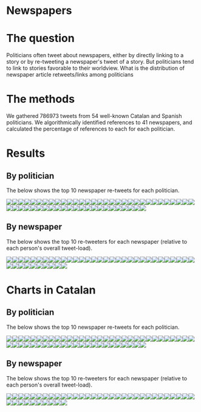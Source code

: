 Newspapers
================

The question
============

Politicians often tweet about newspapers, either by directly linking to a story or by re-tweeting a newspaper's tweet of a story. But politicians tend to link to stories favorable to their worldview. What is the distribution of newspaper article retweets/links among politicians

The methods
===========

We gathered 786973 tweets from 54 well-known Catalan and Spanish politicians. We algorithmically identified references to 41 newspapers, and calculated the percentage of references to each for each politician.

Results
=======

By politician
-------------

The below shows the top 10 newspaper re-tweets for each politician.

![](figures/unnamed-chunk-3-1.png)![](figures/unnamed-chunk-3-2.png)![](figures/unnamed-chunk-3-3.png)![](figures/unnamed-chunk-3-4.png)![](figures/unnamed-chunk-3-5.png)![](figures/unnamed-chunk-3-6.png)![](figures/unnamed-chunk-3-7.png)![](figures/unnamed-chunk-3-8.png)![](figures/unnamed-chunk-3-9.png)![](figures/unnamed-chunk-3-10.png)![](figures/unnamed-chunk-3-11.png)![](figures/unnamed-chunk-3-12.png)![](figures/unnamed-chunk-3-13.png)![](figures/unnamed-chunk-3-14.png)![](figures/unnamed-chunk-3-15.png)![](figures/unnamed-chunk-3-16.png)![](figures/unnamed-chunk-3-17.png)![](figures/unnamed-chunk-3-18.png)![](figures/unnamed-chunk-3-19.png)![](figures/unnamed-chunk-3-20.png)![](figures/unnamed-chunk-3-21.png)![](figures/unnamed-chunk-3-22.png)![](figures/unnamed-chunk-3-23.png)![](figures/unnamed-chunk-3-24.png)![](figures/unnamed-chunk-3-25.png)![](figures/unnamed-chunk-3-26.png)![](figures/unnamed-chunk-3-27.png)![](figures/unnamed-chunk-3-28.png)![](figures/unnamed-chunk-3-29.png)![](figures/unnamed-chunk-3-30.png)![](figures/unnamed-chunk-3-31.png)![](figures/unnamed-chunk-3-32.png)![](figures/unnamed-chunk-3-33.png)![](figures/unnamed-chunk-3-34.png)![](figures/unnamed-chunk-3-35.png)![](figures/unnamed-chunk-3-36.png)![](figures/unnamed-chunk-3-37.png)![](figures/unnamed-chunk-3-38.png)![](figures/unnamed-chunk-3-39.png)![](figures/unnamed-chunk-3-40.png)![](figures/unnamed-chunk-3-41.png)![](figures/unnamed-chunk-3-42.png)![](figures/unnamed-chunk-3-43.png)![](figures/unnamed-chunk-3-44.png)![](figures/unnamed-chunk-3-45.png)![](figures/unnamed-chunk-3-46.png)![](figures/unnamed-chunk-3-47.png)![](figures/unnamed-chunk-3-48.png)![](figures/unnamed-chunk-3-49.png)![](figures/unnamed-chunk-3-50.png)![](figures/unnamed-chunk-3-51.png)![](figures/unnamed-chunk-3-52.png)![](figures/unnamed-chunk-3-53.png)![](figures/unnamed-chunk-3-54.png)

By newspaper
------------

The below shows the top 10 re-tweeters for each newspaper (relative to each person's overall tweet-load).

![](figures/unnamed-chunk-4-1.png)![](figures/unnamed-chunk-4-2.png)![](figures/unnamed-chunk-4-3.png)![](figures/unnamed-chunk-4-4.png)![](figures/unnamed-chunk-4-5.png)![](figures/unnamed-chunk-4-6.png)![](figures/unnamed-chunk-4-7.png)![](figures/unnamed-chunk-4-8.png)![](figures/unnamed-chunk-4-9.png)![](figures/unnamed-chunk-4-10.png)![](figures/unnamed-chunk-4-11.png)![](figures/unnamed-chunk-4-12.png)![](figures/unnamed-chunk-4-13.png)![](figures/unnamed-chunk-4-14.png)![](figures/unnamed-chunk-4-15.png)![](figures/unnamed-chunk-4-16.png)![](figures/unnamed-chunk-4-17.png)![](figures/unnamed-chunk-4-18.png)![](figures/unnamed-chunk-4-19.png)![](figures/unnamed-chunk-4-20.png)![](figures/unnamed-chunk-4-21.png)![](figures/unnamed-chunk-4-22.png)![](figures/unnamed-chunk-4-23.png)![](figures/unnamed-chunk-4-24.png)![](figures/unnamed-chunk-4-25.png)![](figures/unnamed-chunk-4-26.png)![](figures/unnamed-chunk-4-27.png)![](figures/unnamed-chunk-4-28.png)![](figures/unnamed-chunk-4-29.png)![](figures/unnamed-chunk-4-30.png)![](figures/unnamed-chunk-4-31.png)![](figures/unnamed-chunk-4-32.png)![](figures/unnamed-chunk-4-33.png)![](figures/unnamed-chunk-4-34.png)![](figures/unnamed-chunk-4-35.png)![](figures/unnamed-chunk-4-36.png)![](figures/unnamed-chunk-4-37.png)![](figures/unnamed-chunk-4-38.png)![](figures/unnamed-chunk-4-39.png)![](figures/unnamed-chunk-4-40.png)![](figures/unnamed-chunk-4-41.png)

Charts in Catalan
=================

By politician
-------------

The below shows the top 10 newspaper re-tweets for each politician.

![](figures/unnamed-chunk-5-1.png)![](figures/unnamed-chunk-5-2.png)![](figures/unnamed-chunk-5-3.png)![](figures/unnamed-chunk-5-4.png)![](figures/unnamed-chunk-5-5.png)![](figures/unnamed-chunk-5-6.png)![](figures/unnamed-chunk-5-7.png)![](figures/unnamed-chunk-5-8.png)![](figures/unnamed-chunk-5-9.png)![](figures/unnamed-chunk-5-10.png)![](figures/unnamed-chunk-5-11.png)![](figures/unnamed-chunk-5-12.png)![](figures/unnamed-chunk-5-13.png)![](figures/unnamed-chunk-5-14.png)![](figures/unnamed-chunk-5-15.png)![](figures/unnamed-chunk-5-16.png)![](figures/unnamed-chunk-5-17.png)![](figures/unnamed-chunk-5-18.png)![](figures/unnamed-chunk-5-19.png)![](figures/unnamed-chunk-5-20.png)![](figures/unnamed-chunk-5-21.png)![](figures/unnamed-chunk-5-22.png)![](figures/unnamed-chunk-5-23.png)![](figures/unnamed-chunk-5-24.png)![](figures/unnamed-chunk-5-25.png)![](figures/unnamed-chunk-5-26.png)![](figures/unnamed-chunk-5-27.png)![](figures/unnamed-chunk-5-28.png)![](figures/unnamed-chunk-5-29.png)![](figures/unnamed-chunk-5-30.png)![](figures/unnamed-chunk-5-31.png)![](figures/unnamed-chunk-5-32.png)![](figures/unnamed-chunk-5-33.png)![](figures/unnamed-chunk-5-34.png)![](figures/unnamed-chunk-5-35.png)![](figures/unnamed-chunk-5-36.png)![](figures/unnamed-chunk-5-37.png)![](figures/unnamed-chunk-5-38.png)![](figures/unnamed-chunk-5-39.png)![](figures/unnamed-chunk-5-40.png)![](figures/unnamed-chunk-5-41.png)![](figures/unnamed-chunk-5-42.png)![](figures/unnamed-chunk-5-43.png)![](figures/unnamed-chunk-5-44.png)![](figures/unnamed-chunk-5-45.png)![](figures/unnamed-chunk-5-46.png)![](figures/unnamed-chunk-5-47.png)![](figures/unnamed-chunk-5-48.png)![](figures/unnamed-chunk-5-49.png)![](figures/unnamed-chunk-5-50.png)![](figures/unnamed-chunk-5-51.png)![](figures/unnamed-chunk-5-52.png)![](figures/unnamed-chunk-5-53.png)![](figures/unnamed-chunk-5-54.png)

By newspaper
------------

The below shows the top 10 re-tweeters for each newspaper (relative to each person's overall tweet-load).

![](figures/unnamed-chunk-6-1.png)![](figures/unnamed-chunk-6-2.png)![](figures/unnamed-chunk-6-3.png)![](figures/unnamed-chunk-6-4.png)![](figures/unnamed-chunk-6-5.png)![](figures/unnamed-chunk-6-6.png)![](figures/unnamed-chunk-6-7.png)![](figures/unnamed-chunk-6-8.png)![](figures/unnamed-chunk-6-9.png)![](figures/unnamed-chunk-6-10.png)![](figures/unnamed-chunk-6-11.png)![](figures/unnamed-chunk-6-12.png)![](figures/unnamed-chunk-6-13.png)![](figures/unnamed-chunk-6-14.png)![](figures/unnamed-chunk-6-15.png)![](figures/unnamed-chunk-6-16.png)![](figures/unnamed-chunk-6-17.png)![](figures/unnamed-chunk-6-18.png)![](figures/unnamed-chunk-6-19.png)![](figures/unnamed-chunk-6-20.png)![](figures/unnamed-chunk-6-21.png)![](figures/unnamed-chunk-6-22.png)![](figures/unnamed-chunk-6-23.png)![](figures/unnamed-chunk-6-24.png)![](figures/unnamed-chunk-6-25.png)![](figures/unnamed-chunk-6-26.png)![](figures/unnamed-chunk-6-27.png)![](figures/unnamed-chunk-6-28.png)![](figures/unnamed-chunk-6-29.png)![](figures/unnamed-chunk-6-30.png)![](figures/unnamed-chunk-6-31.png)![](figures/unnamed-chunk-6-32.png)![](figures/unnamed-chunk-6-33.png)![](figures/unnamed-chunk-6-34.png)![](figures/unnamed-chunk-6-35.png)![](figures/unnamed-chunk-6-36.png)![](figures/unnamed-chunk-6-37.png)![](figures/unnamed-chunk-6-38.png)![](figures/unnamed-chunk-6-39.png)![](figures/unnamed-chunk-6-40.png)![](figures/unnamed-chunk-6-41.png)
